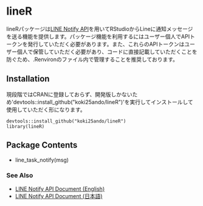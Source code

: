 # lineR

lineRパッケージは[LINE Notify API](https://notify-bot.line.me/doc/ja/)を用いてRStudioからLineに通知メッセージを送る機能を提供します。パッケージ機能を利用するにはユーザー個人でAPIトークンを発行していただく必要があります。また、これらのAPIトークンはユーザー個人で保管していただく必要があり、コードに直接記載していただくことを防ぐため、.Renvironのファイル内で管理することを推奨しております。

## Installation

現段階ではCRANに登録しておらず、開発版しかないため'devtools::install_github("koki25ando/lineR")'を実行してインストールして使用していただく形になります。

```{r}
devtools::install_github("koki25ando/lineR")
library(lineR)
```

## Package Contents
+ line_task_notify(msg)

### See Also
+ [LINE Notify API Document (English)](https://notify-bot.line.me/doc/en/)
+ [LINE Notify API Document (日本語)](https://notify-bot.line.me/doc/ja/)